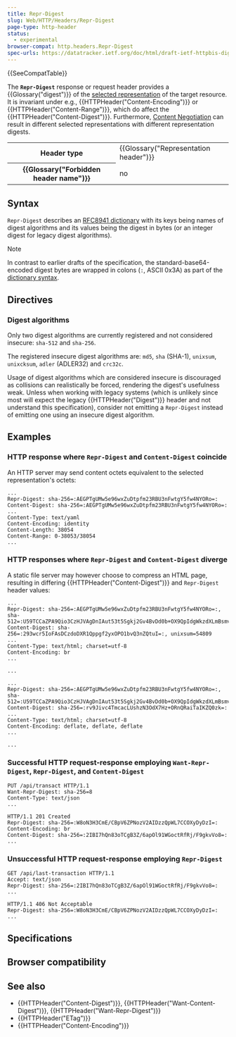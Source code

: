 ```yaml
---
title: Repr-Digest
slug: Web/HTTP/Headers/Repr-Digest
page-type: http-header
status:
  - experimental
browser-compat: http.headers.Repr-Digest
spec-urls: https://datatracker.ietf.org/doc/html/draft-ietf-httpbis-digest-headers-12
---
```


{{SeeCompatTable}}

The **`Repr-Digest`** response or request header provides a {{Glossary("digest")}} of the [selected representation](https://www.rfc-editor.org/rfc/rfc9110#section-6.4) of the target resource. It is invariant under e.g., {{HTTPHeader("Content-Encoding")}} or {{HTTPHeader("Content-Range")}}, which do affect the {{HTTPHeader("Content-Digest")}}. Furthermore, [Content Negotiation](/Web/HTTP/Content_negotiation) can result in different selected representations with different representation digests.

<table class="properties">
  <tbody>
    <tr>
      <th scope="row">Header type</th>
      <td>{{Glossary("Representation header")}}</td>
    </tr>
    <tr>
      <th scope="row">{{Glossary("Forbidden header name")}}</th>
      <td>no</td>
    </tr>
  </tbody>
</table>

## Syntax

`Repr-Digest` describes an [RFC8941 dictionary](https://www.rfc-editor.org/rfc/rfc8941#section-3.2) with its keys being names of digest algorithms and its values being the digest in bytes (or an integer digest for legacy digest algorithms).

> [!NOTE]
> In contrast to earlier drafts of the specification, the standard-base64-encoded digest bytes are wrapped in colons (`:`, ASCII 0x3A) as part of the [dictionary syntax](https://www.rfc-editor.org/rfc/rfc8941#name-byte-sequences).

## Directives

### Digest algorithms

Only two digest algorithms are currently registered and not considered insecure: `sha-512` and `sha-256`.

The registered insecure digest algorithms are: `md5`, `sha` (SHA-1), `unixsum`, `unixcksum`, `adler` (ADLER32) and `crc32c`.

Usage of digest algorithms which are considered insecure is discouraged as collisions can realistically be forced, rendering the digest's usefulness weak. Unless when working with legacy systems (which is unlikely since most will expect the legacy {{HTTPHeader("Digest")}} header and not understand this specification), consider not emitting a `Repr-Digest` instead of emitting one using an insecure digest algorithm.

## Examples

### HTTP response where `Repr-Digest` and `Content-Digest` coincide

An HTTP server may send content octets equivalent to the selected representation's octets:

```http
...
Repr-Digest: sha-256=:AEGPTgUMw5e96wxZuDtpfm23RBU3nFwtgY5fw4NYORo=:
Content-Digest: sha-256=:AEGPTgUMw5e96wxZuDtpfm23RBU3nFwtgY5fw4NYORo=:
...
Content-Type: text/yaml
Content-Encoding: identity
Content-Length: 38054
Content-Range: 0-38053/38054
...
```

### HTTP responses where `Repr-Digest` and `Content-Digest` diverge

A static file server may however choose to compress an HTML page, resulting in differing {{HTTPHeader("Content-Digest")}} and `Repr-Digest` header values:

```http
...
Repr-Digest: sha-256=:AEGPTgUMw5e96wxZuDtpfm23RBU3nFwtgY5fw4NYORo=:, sha-512=:U59TCCaZPA9Qio3CzHJVAgDnIAut53t5Sgkj2Gv4BvDd0b+OX9QpIdgWkzdXLmBsmvBrf3t5PBt+UrVK6k5dkw==:
Content-Digest: sha-256=:293wcr5IoFAsDCzdoDXR1Qppgf2yxOPO1bvQ3nZQtuI=:, unixsum=54809
...
Content-Type: text/html; charset=utf-8
Content-Encoding: br
...

...
```

```http
...
Repr-Digest: sha-256=:AEGPTgUMw5e96wxZuDtpfm23RBU3nFwtgY5fw4NYORo=:, sha-512=:U59TCCaZPA9Qio3CzHJVAgDnIAut53t5Sgkj2Gv4BvDd0b+OX9QpIdgWkzdXLmBsmvBrf3t5PBt+UrVK6k5dkw==:
Content-Digest: sha-256=:rv9Jivc4TmcacLUshzN3OdX7Hz+ORnQRaiTaIKZQ0zk=:
...
Content-Type: text/html; charset=utf-8
Content-Encoding: deflate, deflate, deflate
...

...
```

### Successful HTTP request-response employing `Want-Repr-Digest`, `Repr-Digest`, and `Content-Digest`

```http
PUT /api/transact HTTP/1.1
Want-Repr-Digest: sha-256=8
Content-Type: text/json
...
```

```http
HTTP/1.1 201 Created
Repr-Digest: sha-256=:W8oN3H3CmE/CBpV6ZPNozV2AIDzzQpWL7CCOXyDyDzI=:
Content-Encoding: br
Content-Digest: sha-256=:2IBI7hQn83oTCgB3Z/6apOl91WGoctRfRj/F9gkvVo8=:
...
```

### Unsuccessful HTTP request-response employing `Repr-Digest`

```http
GET /api/last-transaction HTTP/1.1
Accept: text/json
Repr-Digest: sha-256=:2IBI7hQn83oTCgB3Z/6apOl91WGoctRfRj/F9gkvVo8=:
...
```

```http
HTTP/1.1 406 Not Acceptable
Repr-Digest: sha-256=:W8oN3H3CmE/CBpV6ZPNozV2AIDzzQpWL7CCOXyDyDzI=:
...
```

## Specifications



## Browser compatibility



## See also

- {{HTTPHeader("Content-Digest")}}, {{HTTPHeader("Want-Content-Digest")}}, {{HTTPHeader("Want-Repr-Digest")}}
- {{HTTPHeader("ETag")}}
- {{HTTPHeader("Content-Encoding")}}
